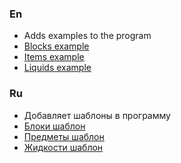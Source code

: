 ### En
- Adds examples to the program
- [Blocks example](blocks.json)
- [Items example](items.json)
- [Liquids example](liquids.json)

### Ru
- Добавляет шаблоны в программу
- [Блоки шаблон](blocks.json)
- [Предметы шаблон](items.json)
- [Жидкости шаблон](liquids.json)

